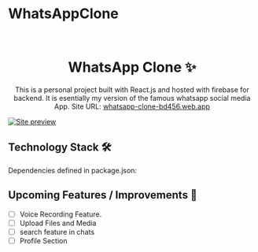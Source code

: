 # WhatsAppClone

<br />
<p align="center">
  <h1 align="center">WhatsApp Clone ✨</h1>

  <p align="center">
  This is a personal project built with React.js and hosted with firebase for backend. It is esentially my version of the famous whatsapp social media App.
  Site URL: 
    <a href="https://whatsapp-clone-bd456.web.app/">whatsapp-clone-bd456.web.app</a>
  </p>
</p>

[![Site preview](/public/social-img.png)](https://whatsapp-clone-bd456.web.app/)

## Technology Stack 🛠️

Dependencies defined in package.json:

## Upcoming Features / Improvements 🔗

- [ ] Voice Recording Feature.
- [ ] Upload Files and Media
- [ ] search feature in chats
- [ ] Profile Section